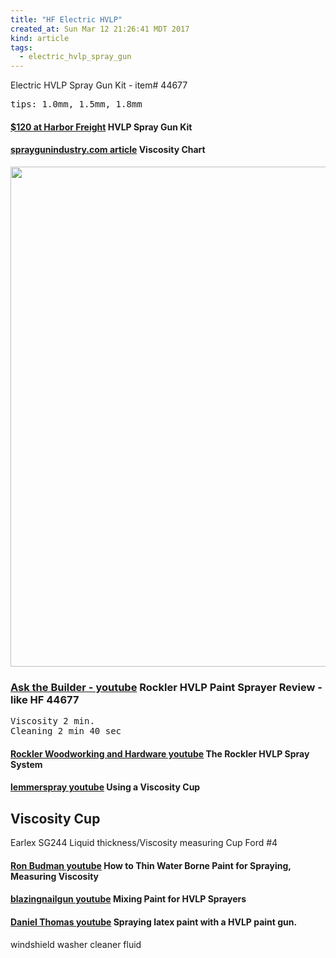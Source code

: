 ```yaml
---
title: "HF Electric HVLP"
created_at: Sun Mar 12 21:26:41 MDT 2017
kind: article
tags:
  - electric_hvlp_spray_gun
---
```


Electric HVLP Spray Gun Kit - item# 44677 

<pre>
tips: 1.0mm, 1.5mm, 1.8mm
</pre>

<h4>
  <a href="http://www.harborfreight.com/high-volume-low-pressure-spray-gun-kit-44677.html" target="_blank">$120 at Harbor Freight</a>
  HVLP Spray Gun Kit 
</h4>

<h4>
  <a href="http://www.spraygunindustry.com/Information2/Viscosity.html" target="_blank">spraygunindustry.com article</a>
  Viscosity Chart
</h4>

<img src="/assets/images/viscosity-chart-cup-timing.png" width="800px">

<h3>
  <a href="https://www.youtube.com/watch?v=ztxcsNTzNFc" target="_blank">Ask the Builder - youtube</a> 
  Rockler HVLP Paint Sprayer Review - like HF 44677
</h3>

<pre>
Viscosity 2 min.
Cleaning 2 min 40 sec
</pre>

<h4>
  <a href="https://www.youtube.com/watch?v=BTaB38UJZeM&index=3&list=PLhPYFr6dfHhUwHZLMNruKuaqt17lGSGAO" target="_blank">Rockler Woodworking and Hardware youtube</a>
  The Rockler HVLP Spray System
</h4>

<h4>
  <a href="https://www.youtube.com/watch?v=eR-ta50Ubrg&list=PLhPYFr6dfHhUwHZLMNruKuaqt17lGSGAO&index=4" target="_blank">lemmerspray youtube</a>
  Using a Viscosity Cup
</h4>

<h2>Viscosity Cup</h2>


Earlex SG244 Liquid thickness/Viscosity measuring Cup Ford #4

<h4>
  <a href="https://www.youtube.com/watch?v=6gWRCkM_Yfo" target="_blank">Ron Budman youtube</a>
  How to Thin Water Borne Paint for Spraying, Measuring Viscosity
</h4>

<h4>
  <a href="https://www.youtube.com/watch?v=51cRM-iPw3E&t=87s" target="_blank">blazingnailgun youtube</a>
  Mixing Paint for HVLP Sprayers
</h4>

<h4>
  <a href="https://www.youtube.com/watch?v=xlvx8jHf9k0&t=12s" target="_blank">Daniel Thomas youtube</a>
  Spraying latex paint with a HVLP paint gun.
</h4>

windshield washer cleaner fluid

<!--
html boilerplate
<a href="" target="_blank"></a>
<a name=""></a>
<img src="" width="400px">
<ul>
  <li></li>
</ul>
<pre>
</pre>
<pre><code>
</code></pre>
<math xmlns='http://www.w3.org/1998/Math/MathML' display='block'>
</math>
-->
